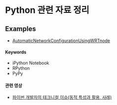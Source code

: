 # Python 관련 자료 정리

## Examples

- [AutomaticNetworkConfigurationUsingWRTnode](Examples/AutomaticNetworkConfigurationUsingWRTnode/)

#### Keywords
- iPython Notebook
- RPython
- PyPy

#### 관련 영상
- [파이썬 개발자의 테크니컬 이슈(동적 특성과 활용, 사례)](http://news.devmento.co.kr/video/dntvDetail.do?videoId=1455)
